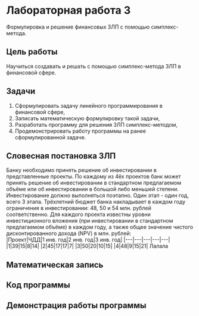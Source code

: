# Лабораторная работа 3
Формулировка и решение финансовых ЗЛП с помощью симплекс-метода.
## Цель работы
Научиться создавать и решать с помощью симплекс-метода ЗЛП в финансовой сфере.
## Задачи
1. Сформулировать задачу линейного программирования в финансовой сфере,
2. Записать математическую формулировку такой задачи,
3. Разработать программу для решения ЗЛП симплекс-методом,
4. Продемонстрировать работу программы на ранее сформулированной задаче.
## Словесная постановка ЗЛП
Банку необходимо принять решение об инвестировании в представленные проекты. По каждому из 4ёх проектов банк может принять решение об инвестировании в стандартном предлагаемом объёме или об инвестировании в большой либо меньшей степени.\
Инвестирование должно выполняться поэтапно. Один этап - один год, всего 3 этапа. Трёхлетний бюджет банка накладывает в каждом году ограничения в инвестировании: 48, 50 и 54 млн. рублей соответственно. Для каждого проекта известны уровни инвестиционного вложения (при инвестировании в стандартном предлагаемом объёме) в каждом году, а также общее значение чистого дисконтированного дохода (NPV) в млн. рублей:\
|Проект|ЧДД|1 инв. год|2 инв. год|3 инв. год|
|---|---|---|---|---|
|1|39|15|8|14|
|2|45|17|17|7|
|3|50|20|10|15|
|4|48|9|15|21|
Лалала
## Математическая запись
## Код программы
## Демонстрация работы программы
